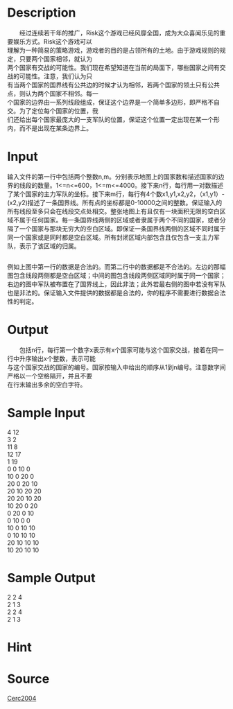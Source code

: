 
# Description

<div class="content"><p>　　经过连续若干年的推广，Risk这个游戏已经风靡全国，成为大众喜闻乐见的重要娱乐方式。Risk这个游戏可以<br/>
理解为一种简易的策略游戏，游戏者的目的是占领所有的土地。由于游戏规则的规定，只要两个国家相邻，就认为<br/>
两个国家有交战的可能性。我们现在希望知道在当前的局面下，哪些国家之间有交战的可能性。注意，我们认为只<br/>
有当两个国家的国界线有公共边的时候才认为相邻，若两个国家的领土只有公共点，则认为两个国家不相邻。每一<br/>
个国家的边界由一系列线段组成，保证这个边界是一个简单多边形，即严格不自交。为了定位每个国家的位置，我<br/>
们还给出每个国家最庞大的一支军队的位置，保证这个位置一定出现在某一个形内，而不是出现在某条边界上。</p></div>

# Input

<div class="content"><p>输入文件的第一行中包括两个整数n,m。分别表示地图上的国家数和描述国家的边界的线段的数量。1&lt;=n&lt;=600，1&lt;=m&lt;=4000。接下来n行，每行用一对数描述了某个国家的主力军队的坐标。接下来m行，每行有4个数x1,y1,x2,y2，（x1,y1）-(x2,y2)描述了一条国界线。所有点的坐标都是0-10000之间的整数。保证输入的所有线段至多只会在线段交点处相交。整张地图上有且仅有一块面积无限的空白区域不属于任何国家。每一条国界线两侧的区域或者隶属于两个不同的国家，或者分隔了一个国家与那块无穷大的空白区域。即保证一条国界线两侧的区域不同时属于同一个国家或是同时都是空白区域。所有封闭区域内部包含且仅包含一支主力军队，表示了该区域的归属。</p>
<p><img border="0" alt="" src="/source/bzoj/1035/img/aHR0cHM6Ly9seWRzeS5jb20vSnVkZ2VPbmxpbmUvaW1hZ2VzLzEwMzUvMy5qcGc=.jpg"/></p>
<p>例如上图中第一行的数据是合法的。而第二行中的数据都是不合法的。左边的那幅图包含线段两侧都是空白区域；中间的图包含线段两侧区域同时属于同一个国家；右边的图中军队被布置在了国界线上，因此非法；此外若最右侧的图中若没有军队也是非法的。保证输入文件提供的数据都是合法的，你的程序不需要进行数据合法性的判定。</p></div>

# Output

<div class="content"><p>　　包括n行，每行第一个数字x表示有x个国家可能与这个国家交战，接着在同一行中升序输出x个整数，表示可能<br/>
与这个国家交战的国家的编号。国家按输入中给出的顺序从1到n编号。注意数字间严格以一个空格隔开，并且不要<br/>
在行末输出多余的空白字符。</p></div>

# Sample Input

<div class="content"><span class="sampledata">4 12<br/>
3 2<br/>
11 8<br/>
12 17<br/>
1 19<br/>
0 0 10 0<br/>
10 0 20 0<br/>
20 0 20 10<br/>
20 10 20 20<br/>
20 20 10 20<br/>
10 20 0 20<br/>
0 20 0 10<br/>
0 10 0 0<br/>
10 0 10 10<br/>
0 10 10 10<br/>
20 10 10 10<br/>
10 20 10 10</span></div>

# Sample Output

<div class="content"><span class="sampledata">2 2 4<br/>
2 1 3<br/>
2 2 4<br/>
2 1 3</span></div>

# Hint

<div class="content"><p></p></div>

# Source

<div class="content"><p><a href="problemset.php?search=Cerc2004">Cerc2004</a></p></div>

